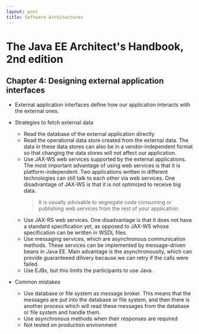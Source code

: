 ```yaml
---
layout: post
title: Software Architectures
---
```

# The Java EE Architect's Handbook, 2nd edition

## Chapter 4: Designing external application interfaces

- External application interfaces define how our application interacts with the external ones.

- Strategies to fetch external data
  - Read the database of the external application directly
  - Read the operational data store created from the external data. The data in these data stores can also be in a vendor-independent format so that changing the data stores will not affect our application.
  - Use JAX-WS web services supported by the external applications. The most important advantage of using web services is that it is platform-independent. Two applications written in different technologies can still talk to each other via web services. One disadvantage of JAX-WS is that it is not optimized to receive big data.
    > It is usually advisable to segregate code consuming or publishing web services from the rest of your application.
  - Use JAX-RS web services. One disadvantage is that it does not hava a standard specification yet, as opposed to JAX-WS whose specification can be written in WSDL files.
  - Use messaging services, which are asynchronous communication methods. These services can be implemented by message-driven beans in Java EE. Main advantage is the asynchronousity, which can provide guaranteeed dilivery because we can retry if the calls were failed.
  - Use EJBs, but this limits the participants to use Java.
  
- Common mistakes
  - Use database or file system as message broker. This means that the messages are put into the database or file system, and then there is another process which will read these messages from the database or file system and handle them.
  - Use asynchronous methods when their responses are required
  - Not tested on production environment


